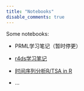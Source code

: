 ```yaml
---
title: "Notebooks"
disable_comments: true
---
```


Some notebooks:

- PRML学习笔记（暂时停更）

- [r4ds学习笔记](https://huanghaicheng1024.github.io/r4ds-study-notes/index.html)

- [时间序列分析R/TSA in R](https://huanghaicheng1024.github.io/TSA-in-R/index.html)

- ...

